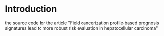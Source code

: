 # Introduction
the source code for the article "Field cancerization profile-based prognosis signatures lead to more robust risk evaluation in hepatocellular carcinoma"

